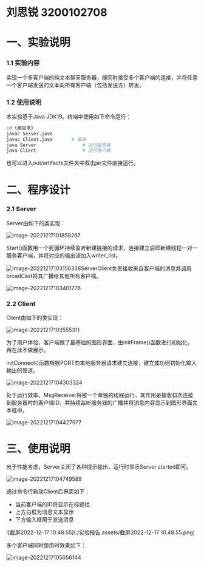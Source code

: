# 刘思锐 3200102708

# 一、实验说明

### 1.1 实验内容

实现一个多客户端的纯文本聊天服务器，能同时接受多个客户端的连接，并将任意一个客户端发送的文本向所有客户端（包括发送方）转发。

### 1.2 使用说明

本实验基于Java JDK19。终端中使用如下命令运行：

```bash
cd {根目录}										
javac Server.java
javac Client.java		# 编译
java Server					# 运行服务端
java Client					# 运行客户端
```

也可以进入out/artifacts文件夹中双击jar文件直接运行。

# 二、程序设计

### 2.1 Server

Server由如下的类实现：

![image-20221217101858267](./实验报告.assets/image-20221217101858267.png)

Start()函数用一个死循环持续监听新建链接的请求，连接建立后即新建线程一对一服务客户端，并将对应的输出流加入writer_list。

![image-20221217103156338](./实验报告.assets/image-20221217103156338.png)ServerClient负责接收来自客户端的消息并调用broadCast将其广播给其他所有客户端。

![image-20221217103401776](./实验报告.assets/image-20221217103401776.png)

### 2.2 Client

Client由如下的类实现：

![image-20221217103555311](./实验报告.assets/image-20221217103555311.png)

为了用户体验，客户端做了最基础的图形界面，由initFrame()函数进行初始化，再在此不做展示。

initConnect()函数根据PORT向本地服务器请求建立连接，建立成功则初始化输入输出的管道。

![image-20221217104303324](./实验报告.assets/image-20221217104303324.png)

处于运行效率，MsgReceiver将被一个单独的线程运行，其作用是接收初次连接到服务器时的客户端ID，并持续监听服务器的广播并将消息内容显示到图形界面文本框中。

![image-20221217104427977](./实验报告.assets/image-20221217104427977.png)

# 三、使用说明

出于性能考虑，Server关闭了各种提示输出，运行时显示Server started即可。

![image-20221217104749589](./实验报告.assets/image-20221217104749589.png)

通过命令行启动Client后界面如下：

- 当前客户端的ID将显示在标题栏
- 上方白框为消息文本显示
- 下方输入框用于发送消息

![截屏2022-12-17 10.48.55](./实验报告.assets/截屏2022-12-17 10.48.55.png)

多个客户端同时使用时效果如下：

![image-20221217105056144](./实验报告.assets/image-20221217105056144.png)